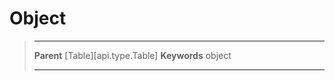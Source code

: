 # Object

> --------------------- ------------------------------------------------------------------------------------------
> __Parent__            [Table][api.type.Table]
> __Keywords__          object
> --------------------- ------------------------------------------------------------------------------------------
